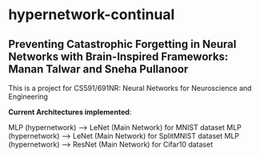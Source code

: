 # hypernetwork-continual

## Preventing Catastrophic Forgetting in Neural Networks with Brain-Inspired Frameworks: Manan Talwar and Sneha Pullanoor

This is a project for CS591/691NR: Neural Networks for Neuroscience and Engineering

**Current Architectures implemented**: 

MLP (hypernetwork) --> LeNet (Main Network) for MNIST dataset
MLP (hypernetwork) --> LeNet (Main Network) for SplitMNIST dataset
MLP (hypernetwork) --> ResNet (Main Network) for Cifar10 dataset



